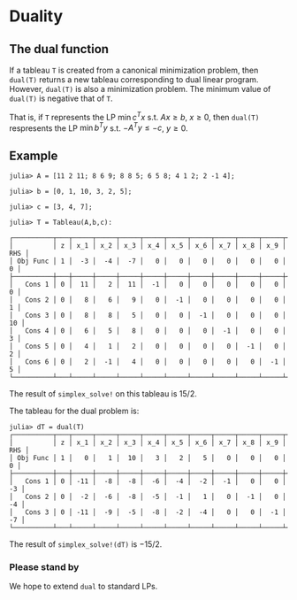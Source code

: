 # Duality

## The dual function

If a tableau `T` is created from a canonical minimization problem, then `dual(T)` 
returns a new tableau corresponding to dual linear program. However, `dual(T)` is 
also a minimization problem. The minimum value of `dual(T)` is negative that of `T`. 

That is, if `T` represents the LP $\min c^T x$ s.t. $Ax \ge b$, $x\ge0$, then
`dual(T)` respresents the LP $\min b^T y$ s.t. $-A^T y \le -c$, $y\ge0$. 

## Example

```
julia> A = [11 2 11; 8 6 9; 8 8 5; 6 5 8; 4 1 2; 2 -1 4];

julia> b = [0, 1, 10, 3, 2, 5];

julia> c = [3, 4, 7];

julia> T = Tableau(A,b,c):

┌──────────┬───┬─────┬─────┬─────┬─────┬─────┬─────┬─────┬─────┬─────┬─────┐
│          │ z │ x_1 │ x_2 │ x_3 │ x_4 │ x_5 │ x_6 │ x_7 │ x_8 │ x_9 │ RHS │
│ Obj Func │ 1 │  -3 │  -4 │  -7 │   0 │   0 │   0 │   0 │   0 │   0 │   0 │
├──────────┼───┼─────┼─────┼─────┼─────┼─────┼─────┼─────┼─────┼─────┼─────┤
│   Cons 1 │ 0 │  11 │   2 │  11 │  -1 │   0 │   0 │   0 │   0 │   0 │   0 │
│   Cons 2 │ 0 │   8 │   6 │   9 │   0 │  -1 │   0 │   0 │   0 │   0 │   1 │
│   Cons 3 │ 0 │   8 │   8 │   5 │   0 │   0 │  -1 │   0 │   0 │   0 │  10 │
│   Cons 4 │ 0 │   6 │   5 │   8 │   0 │   0 │   0 │  -1 │   0 │   0 │   3 │
│   Cons 5 │ 0 │   4 │   1 │   2 │   0 │   0 │   0 │   0 │  -1 │   0 │   2 │
│   Cons 6 │ 0 │   2 │  -1 │   4 │   0 │   0 │   0 │   0 │   0 │  -1 │   5 │
└──────────┴───┴─────┴─────┴─────┴─────┴─────┴─────┴─────┴─────┴─────┴─────┘
```
The result of `simplex_solve!` on this tableau is $15/2$. 

The tableau for the dual problem is:
```
julia> dT = dual(T)
┌──────────┬───┬─────┬─────┬─────┬─────┬─────┬─────┬─────┬─────┬─────┬─────┐
│          │ z │ x_1 │ x_2 │ x_3 │ x_4 │ x_5 │ x_6 │ x_7 │ x_8 │ x_9 │ RHS │
│ Obj Func │ 1 │   0 │   1 │  10 │   3 │   2 │   5 │   0 │   0 │   0 │   0 │
├──────────┼───┼─────┼─────┼─────┼─────┼─────┼─────┼─────┼─────┼─────┼─────┤
│   Cons 1 │ 0 │ -11 │  -8 │  -8 │  -6 │  -4 │  -2 │  -1 │   0 │   0 │  -3 │
│   Cons 2 │ 0 │  -2 │  -6 │  -8 │  -5 │  -1 │   1 │   0 │  -1 │   0 │  -4 │
│   Cons 3 │ 0 │ -11 │  -9 │  -5 │  -8 │  -2 │  -4 │   0 │   0 │  -1 │  -7 │
└──────────┴───┴─────┴─────┴─────┴─────┴─────┴─────┴─────┴─────┴─────┴─────┘
```
The result of `simplex_solve!(dT)` is $-15/2$. 


### Please stand by

We hope to extend `dual` to standard LPs. 